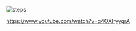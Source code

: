![steps](https://github.com/cnon06/react-steps/assets/59291488/8800d0c3-4b5a-4ad5-ae56-966c52af4bf4)

https://www.youtube.com/watch?v=q4OXIryygrA

